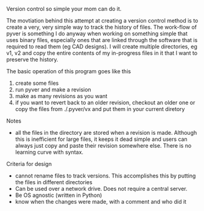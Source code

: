 Version control so simple your mom can do it.

The movtiation behind this attempt at creating a version control method is to create a very, very simple way to track the history of files. The work-flow of pyver is something I do anyway when working on something simple that uses binary files, especially ones that are linked through the software that is required to read them (eg CAD designs). I will create multiple directories, eg v1, v2 and copy the entire contents of my in-progress files in it that I want to preserve the history.

The basic operation of this program goes like this
1) create some files
2) run pyver and make a revision
3) make as many revisions as you want
4) if you want to revert back to an older revision, checkout an older one or copy the files from ./.pyver/vx and put them in your current diretory

Notes
* all the files in the directory are stored when a revision is made. Although this is inefficient for large files, it keeps it dead simple and users can always just copy and paste their revision somewhere else. There is no learning curve with syntax.

Criteria for design
* cannot rename files to track versions. This accomplishes this by putting the files in different directories
* Can be used over a network drive. Does not require a central server. 
* Be OS agnostic (written in Python)
* know when the changes were made, with a comment and who did it